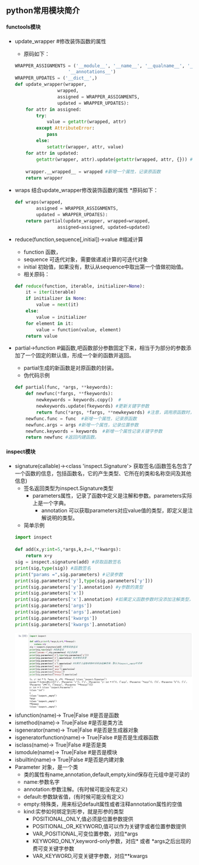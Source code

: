 ## python常用模块简介
#### functools模块
* update_wrapper #修改装饰函数的属性
    * 原码如下：
    ````python
    WRAPPER_ASSIGNMENTS = ('__module__', '__name__', '__qualname__', '__doc__',
                        '__annotations__')
    WRAPPER_UPDATES = ('__dict__',)
    def update_wrapper(wrapper,
                    wrapped,
                    assigned = WRAPPER_ASSIGNMENTS,
                    updated = WRAPPER_UPDATES):
        for attr in assigned:
            try:
                value = getattr(wrapped, attr)
            except AttributeError:
                pass
            else:
                setattr(wrapper, attr, value)
        for attr in updated:
            getattr(wrapper, attr).update(getattr(wrapped, attr, {})) #用wrapped的字典__dict__更新wrapper的字典__dict__
       
        wrapper.__wrapped__ = wrapped #新增一个属性，记录原函数
        return wrapper 
    ````
* wraps 结合update_wrapper修改装饰函数的属性
    *原码如下：
    ````python
    def wraps(wrapped,
            assigned = WRAPPER_ASSIGNMENTS,
            updated = WRAPPER_UPDATES):
        return partial(update_wrapper, wrapped=wrapped,
                    assigned=assigned, updated=updated)
    ````

* reduce(function,sequence[,initial])->value #缩减计算
    * function 函数，
    * sequence 可迭代对象，需要做递减计算的可迭代对象
    * initial 初始值，如果没有，默认从sequence中取出第一个值做初始值。
    * 相关原码：
    ````python
    def reduce(function, iterable, initializer=None):
        it = iter(iterable)
        if initializer is None:
            value = next(it)
        else:
            value = initializer
        for element in it:
            value = function(value, element)
        return value
    ````
* partial->function #偏函数,吧函数部分参数固定下来，相当于为部分的参数添加了一个固定的默认值，形成一个新的函数并返回。
    * partial生成的新函数是对原函数的封装。
    * 伪代码示例
    ````python
    def partial(func, *args, **keywords):
        def newfunc(*fargs, **fkeywords):
            newkeywords = keywords.copy()  #
            newkeywords.update(fkeywords) #更新关键字参数
            return func(*args, *fargs, **newkeywords) #注意，调用原函数时，先放的是位置参数，然后放的是再次传入的位置参数，最后放的是更新后的关键字参数
        newfunc.func = func  #新增一个属性，记录原函数
        newfunc.args = args #新增一个属性，记录位置参数
        newfunc.keywords = keywords  #新增一个属性记录关键字参数
        return newfunc #返回内建函数。
    ````
#### inspect模块
* signature(callable)-><class 'inspect.Signature'> 获取签名(函数签名包含了一个函数的信息，包括函数名，它的产生类型、它所在的类和名称空间及其他信息)
    * 签名返回类型为inspect.Signature类型
        * parameters属性，记录了函数中定义是注解和参数。parameters实际上是一个字典。
            * annotation 可以获取parameters对应value值的类型，即定义是注解说明的类型。
    * 简单示例
    ````python
    import inspect

    def add(x,y:int=5,*args,k,z=4,**kwargs):
        return x+y
    sig = inspect.signature(add) #获取函数签名
    print(sig,type(sig)) #函数签名
    print("params =",sig.parameters) #记录参数
    print(sig.parameters['y'],type(sig.parameters['y']))
    print(sig.parameters['y'].annotation) #y参数的类型
    print(sig.parameters['x'])
    print(sig.parameters['x'].annotation) #如果定义函数参数时没添加注解类型，默认为inspect._empty空类型
    print(sig.parameters['args'])
    print(sig.parameters['args'].annotation) 
    print(sig.parameters['kwargs'])
    print(sig.parameters['kwargs'].annotation)
    ````  
    ![module0001](../img/python/module0001.jpg)  
* isfunction(name)-> True|False #是否是函数
* ismethod(name)-> True|False #是否是类方法
* isgenerator(name)-> True|False #是否是生成器对象
* isgeneratorfunction(name)-> True|False #是否是生成器函数
* isclass(name)-> True|False #是否是类
* ismodule(name)-> True|False #是否是模块
* isbuiltin(name)-> True|False #是否是内建对象
* Parameter 对象，是一个类
    * 类的属性有name,annotation,default,empty,kind保存在元组中是可读的
    * name:参数名字
    * annotation:参数注解。(有时候可能没有定义)
    * default:参数缺省值，(有时候可能没有定义)
    * empty:特殊类，用来标记default属性或者注释annotation属性的空值
    * kind:实参如何绑定到形参，就是形参的类型
        * POSITIONAL_ONLY,值必须是位置参数提供
        * POSITIONAL_OR_KEYWORD,值可以作为关键字或者位置参数提供
        * VAR_POSITIONAL,可变位置参数，对应*args
        * KEYWORD_ONLY,keyword-only参数，对应* 或者 *args之后出现的费可变关键字参数
        * VAR_KEYWORD,可变关键字参数，对应**kwargs
